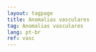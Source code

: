 ```yaml
---
layout: tagpage
title: Anomalias vasculares
tag: Anomalias vasculares
lang: pt-br
ref: vasc
---
```

